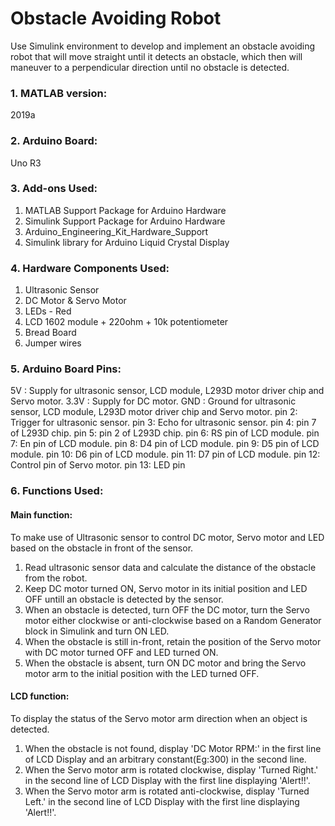 # Obstacle Avoiding Robot
Use Simulink environment to develop and implement an obstacle avoiding robot that will move straight until it detects an obstacle, which then will maneuver to a perpendicular direction until no obstacle is detected. 
### 1. MATLAB version:
   2019a
### 2. Arduino Board:
   Uno R3
### 3. Add-ons Used:
   1. MATLAB Support Package for Arduino Hardware
   2. Simulink Support Package for Arduino Hardware
   3. Arduino_Engineering_Kit_Hardware_Support
   4. Simulink library for Arduino Liquid Crystal Display
### 4. Hardware Components Used:
   1. Ultrasonic Sensor 
   2. DC Motor & Servo Motor
   3. LEDs - Red
   4. LCD 1602 module + 220ohm + 10k potentiometer
   5. Bread Board
   6. Jumper wires
### 5. Arduino Board Pins:
   5V   :  Supply for ultrasonic sensor, LCD module, L293D motor driver chip and Servo motor.
   3.3V :  Supply for DC motor.
   GND  :  Ground for ultrasonic sensor, LCD module, L293D motor driver chip and Servo motor.
   pin 2:  Trigger for ultrasonic sensor.
   pin 3:  Echo for ultrasonic sensor.
   pin 4:  pin 7 of L293D chip.
   pin 5:  pin 2 of L293D chip.
   pin 6:  RS pin of LCD module.
   pin 7:  En pin of LCD module. 
   pin 8:  D4 pin of LCD module.
   pin 9:  D5 pin of LCD module.
   pin 10: D6 pin of LCD module. 
   pin 11: D7 pin of LCD module.
   pin 12: Control pin of Servo motor.
   pin 13: LED pin
### 6. Functions Used:
   #### Main function:
   To make use of Ultrasonic sensor to control DC motor, Servo motor and LED based on the obstacle in front of the sensor.
   1. Read ultrasonic sensor data and calculate the distance of the obstacle from the robot.
   2. Keep DC motor turned ON, Servo motor in its initial position and LED OFF untill an obstacle is detected by the sensor.
   3. When an obstacle is detected, turn OFF the DC motor, turn the Servo motor either clockwise or anti-clockwise based on a Random Generator block in Simulink and turn ON LED.
   4. When the obstacle is still in-front, retain the position of the Servo motor with DC motor turned OFF and LED turned ON.
   5. When the obstacle is absent, turn ON DC motor and bring the Servo motor arm to the initial position with the LED turned OFF.
   
   #### LCD function:
   To display the status of the Servo motor arm direction when an object is detected.
   1. When the obstacle is not found, display 'DC Motor RPM:' in the first line of LCD Display and an arbitrary constant(Eg:300) in the second line.
   2. When the Servo motor arm is rotated clockwise, display 'Turned Right.' in the second line of LCD Display with the first line displaying 'Alert!!'.
   3. When the Servo motor arm is rotated anti-clockwise, display 'Turned Left.' in the second line of LCD Display with the first line displaying 'Alert!!'.



